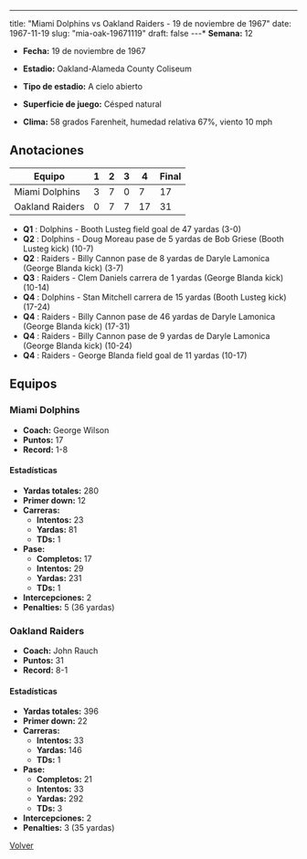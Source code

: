 ---
title: "Miami Dolphins vs Oakland Raiders - 19 de noviembre de 1967"
date: 1967-11-19
slug: "mia-oak-19671119"
draft: false
---* **Semana:** 12
* **Fecha:** 19 de noviembre de 1967

* **Estadio:** Oakland-Alameda County Coliseum
* **Tipo de estadio:** A cielo abierto
* **Superficie de juego:** Césped natural
* **Clima:** 58 grados Farenheit, humedad relativa 67%, viento 10 mph




## Anotaciones
| Equipo | 1 | 2 | 3 | 4 | Final |
|--------|---|---|---|---|-------|
| Miami Dolphins  | 3 | 7 | 0 | 7  | 17 |
| Oakland Raiders  | 0 | 7 | 7 | 17  | 31 |
* **Q1** : Dolphins - Booth Lusteg field goal de 47 yardas (3-0)
* **Q2** : Dolphins - Doug Moreau pase de 5 yardas de Bob Griese (Booth Lusteg kick) (10-7)
* **Q2** : Raiders - Billy Cannon pase de 8 yardas de Daryle Lamonica (George Blanda kick) (3-7)
* **Q3** : Raiders - Clem Daniels carrera de 1 yardas (George Blanda kick) (10-14)
* **Q4** : Dolphins - Stan Mitchell carrera de 15 yardas (Booth Lusteg kick) (17-24)
* **Q4** : Raiders - Billy Cannon pase de 46 yardas de Daryle Lamonica (George Blanda kick) (17-31)
* **Q4** : Raiders - Billy Cannon pase de 9 yardas de Daryle Lamonica (George Blanda kick) (10-24)
* **Q4** : Raiders - George Blanda field goal de 11 yardas (10-17)


## Equipos


### Miami Dolphins
* **Coach:** George Wilson
* **Puntos:** 17
* **Record:** 1-8
#### Estadísticas
* **Yardas totales:** 280
* **Primer down:** 12
* **Carreras:**
  * **Intentos:** 23
  * **Yardas:** 81
  * **TDs:** 1
* **Pase:**
  * **Completos:** 17
  * **Intentos:** 29
  * **Yardas:** 231
  * **TDs:** 1
* **Intercepciones:** 2
* **Penalties:** 5 (36 yardas)

### Oakland Raiders
* **Coach:** John Rauch
* **Puntos:** 31
* **Record:** 8-1
#### Estadísticas
* **Yardas totales:** 396
* **Primer down:** 22
* **Carreras:**
  * **Intentos:** 33
  * **Yardas:** 146
  * **TDs:** 1
* **Pase:**
  * **Completos:** 21
  * **Intentos:** 33
  * **Yardas:** 292
  * **TDs:** 3
* **Intercepciones:** 2
* **Penalties:** 3 (35 yardas)


[Volver](/historia/1967)

